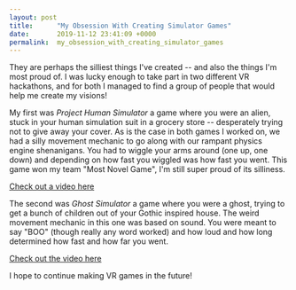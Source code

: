 ```yaml
---
layout: post
title:      "My Obsession With Creating Simulator Games"
date:       2019-11-12 23:41:09 +0000
permalink:  my_obsession_with_creating_simulator_games
---
```


They are perhaps the silliest things I've created -- and also the things I'm most proud of. I was lucky enough to take part in two different VR hackathons, and for both I managed to find a group of people that would help me create my visions!

My first was *Project Human Simulator* a game where you were an alien, stuck in your human simulation suit in a grocery store -- desperately trying not to give away your cover. As is the case in both games I worked on, we had a silly movement mechanic to go along with our rampant physics engine shenanigans. You had to wiggle your arms around (one up, one down) and depending on how fast you wiggled was how fast you went. This game won my team "Most Novel Game", I'm still super proud of its silliness. 

[Check out a video here](https://www.youtube.com/watch?v=8sFmaVe04SA)

The second was *Ghost Simulator* a game where you were a ghost, trying to get a bunch of children out of your Gothic inspired house. The weird movement mechanic in this one was based on sound. You were meant to say "BOO" (though really any word worked) and how loud and how long determined how fast and how far you went. 

[Check out the video here](https://www.youtube.com/watch?time_continue=1&v=xWNcAiG3BDY&feature=emb_logo)

I hope to continue making VR games in the future! 
